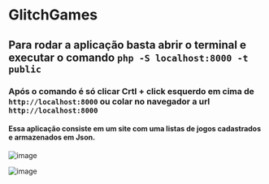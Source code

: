 # GlitchGames

## Para rodar a aplicação basta abrir o terminal e executar o comando `php -S localhost:8000 -t public`

### Após o comando é só clicar Crtl + click esquerdo em cima de `http://localhost:8000` ou colar no navegador a url `http://localhost:8000`

#### Essa aplicação consiste em um site com uma listas de jogos cadastrados e armazenados em Json.

![image](https://github.com/user-attachments/assets/65ee85e8-efea-4277-b23e-1cec7961cc28)

![image](https://github.com/user-attachments/assets/e14ccf6b-778d-4897-81f9-47e301a42a23)
